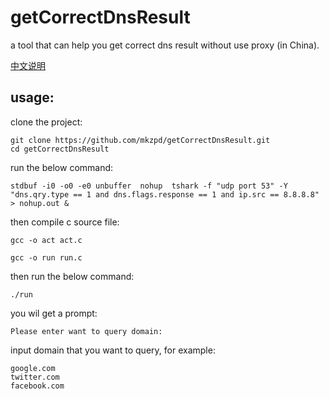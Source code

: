 # getCorrectDnsResult
a tool that can help you get correct dns result without use proxy (in China).

[中文说明][Chinese Readme]

## usage: 

clone the project:

    git clone https://github.com/mkzpd/getCorrectDnsResult.git
    cd getCorrectDnsResult

run the below command:

    stdbuf -i0 -o0 -e0 unbuffer  nohup  tshark -f "udp port 53" -Y "dns.qry.type == 1 and dns.flags.response == 1 and ip.src == 8.8.8.8" > nohup.out &

then compile c source file: 

    gcc -o act act.c

    gcc -o run run.c

then run the below command:

    ./run

you wil get a prompt:
    
    Please enter want to query domain:

input domain that you want to query, for example: 

    google.com 
    twitter.com
    facebook.com


[Chinese Readme]:    https://github.com/mkzpd/getCorrectDnsResult/wiki
